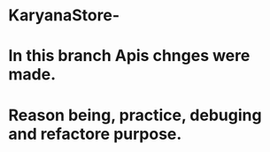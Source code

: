 # KaryanaStore-

 # In this branch Apis chnges were made.

# Reason being, practice, debuging and refactore purpose.
